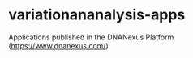 # variationananalysis-apps

Applications published in the DNANexus Platform (https://www.dnanexus.com/).
